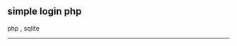 simple login php
--------------------------------


php , sqlite


--------------------------------
